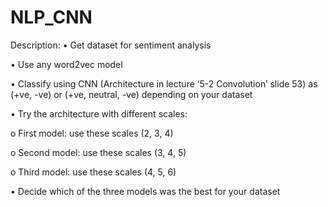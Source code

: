 # NLP_CNN
Description:
• Get dataset for sentiment analysis

• Use any word2vec model

• Classify using CNN (Architecture in lecture ‘5-2 Convolution’ slide 53) as (+ve, -ve) or
(+ve, neutral, -ve) depending on your dataset

• Try the architecture with different scales:

o First model: use these scales (2, 3, 4)

o Second model: use these scales (3, 4, 5)

o Third model: use these scales (4, 5, 6)

• Decide which of the three models was the best for your dataset

